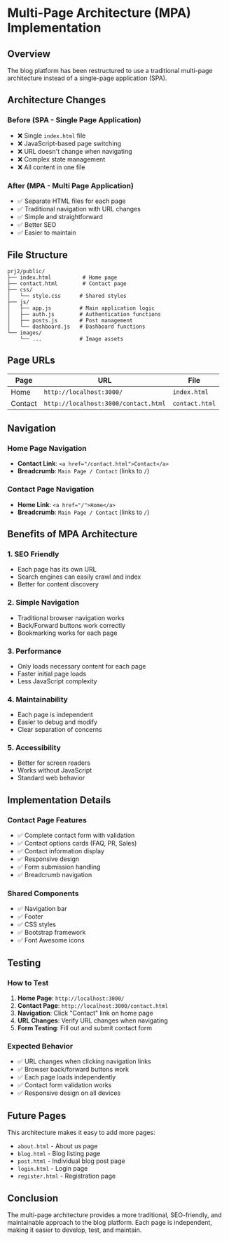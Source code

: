 # Multi-Page Architecture (MPA) Implementation

## Overview
The blog platform has been restructured to use a traditional multi-page architecture instead of a single-page application (SPA).

## Architecture Changes

### Before (SPA - Single Page Application)
- ❌ Single `index.html` file
- ❌ JavaScript-based page switching
- ❌ URL doesn't change when navigating
- ❌ Complex state management
- ❌ All content in one file

### After (MPA - Multi Page Application)
- ✅ Separate HTML files for each page
- ✅ Traditional navigation with URL changes
- ✅ Simple and straightforward
- ✅ Better SEO
- ✅ Easier to maintain

## File Structure

```
prj2/public/
├── index.html          # Home page
├── contact.html        # Contact page
├── css/
│   └── style.css      # Shared styles
├── js/
│   ├── app.js         # Main application logic
│   ├── auth.js        # Authentication functions
│   ├── posts.js       # Post management
│   └── dashboard.js   # Dashboard functions
└── images/
    └── ...            # Image assets
```

## Page URLs

| Page | URL | File |
|------|-----|------|
| Home | `http://localhost:3000/` | `index.html` |
| Contact | `http://localhost:3000/contact.html` | `contact.html` |

## Navigation

### Home Page Navigation
- **Contact Link**: `<a href="/contact.html">Contact</a>`
- **Breadcrumb**: `Main Page / Contact` (links to `/`)

### Contact Page Navigation
- **Home Link**: `<a href="/">Home</a>`
- **Breadcrumb**: `Main Page / Contact` (links to `/`)

## Benefits of MPA Architecture

### 1. **SEO Friendly**
- Each page has its own URL
- Search engines can easily crawl and index
- Better for content discovery

### 2. **Simple Navigation**
- Traditional browser navigation works
- Back/Forward buttons work correctly
- Bookmarking works for each page

### 3. **Performance**
- Only loads necessary content for each page
- Faster initial page loads
- Less JavaScript complexity

### 4. **Maintainability**
- Each page is independent
- Easier to debug and modify
- Clear separation of concerns

### 5. **Accessibility**
- Better for screen readers
- Works without JavaScript
- Standard web behavior

## Implementation Details

### Contact Page Features
- ✅ Complete contact form with validation
- ✅ Contact options cards (FAQ, PR, Sales)
- ✅ Contact information display
- ✅ Responsive design
- ✅ Form submission handling
- ✅ Breadcrumb navigation

### Shared Components
- ✅ Navigation bar
- ✅ Footer
- ✅ CSS styles
- ✅ Bootstrap framework
- ✅ Font Awesome icons

## Testing

### How to Test
1. **Home Page**: `http://localhost:3000/`
2. **Contact Page**: `http://localhost:3000/contact.html`
3. **Navigation**: Click "Contact" link on home page
4. **URL Changes**: Verify URL changes when navigating
5. **Form Testing**: Fill out and submit contact form

### Expected Behavior
- ✅ URL changes when clicking navigation links
- ✅ Browser back/forward buttons work
- ✅ Each page loads independently
- ✅ Contact form validation works
- ✅ Responsive design on all devices

## Future Pages

This architecture makes it easy to add more pages:

- `about.html` - About us page
- `blog.html` - Blog listing page
- `post.html` - Individual blog post page
- `login.html` - Login page
- `register.html` - Registration page

## Conclusion

The multi-page architecture provides a more traditional, SEO-friendly, and maintainable approach to the blog platform. Each page is independent, making it easier to develop, test, and maintain.
